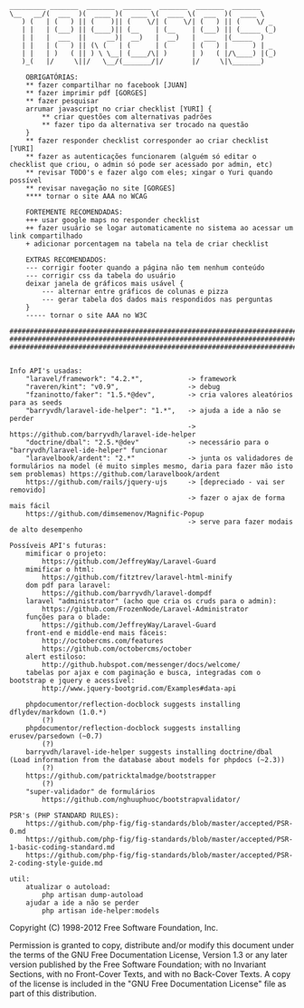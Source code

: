     _________ _______  _______  _______  _______  _______  _______
    \__   __/(  ___  )(  ____ )(  ____ \(  ____ \(  ___  )(  ____ \
       ) (   | (   ) || (    )|| (    \/| (    \/| (   ) || (    \/ _
       | |   | (___) || (____)|| (__    | (__    | (___) || (_____ (_)
       | |   |  ___  ||     __)|  __)   |  __)   |  ___  |(_____  )
       | |   | (   ) || (\ (   | (      | (      | (   ) |      ) | _
       | |   | )   ( || ) \ \__| (____/\| )      | )   ( |/\____) |(_)
       )_(   |/     \||/   \__/(_______/|/       |/     \|\_______)

        OBRIGATÓRIAS:
        ** fazer compartilhar no facebook [JUAN]
        ** fazer imprimir pdf [GORGES]
        ** fazer pesquisar
        arrumar javascript no criar checklist [YURI] {
            ** criar questões com alternativas padrões
            ** fazer tipo da alternativa ser trocado na questão
        }
        ** fazer responder checklist corresponder ao criar checklist [YURI]
        ** fazer as autenticações funcionarem (alguém só editar o checklist que criou, o admin só pode ser acessado por admin, etc)
        ** revisar T0D0's e fazer algo com eles; xingar o Yuri quando possível
        ** revisar navegação no site [GORGES]
        **** tornar o site AAA no WCAG

        FORTEMENTE RECOMENDADAS:
        +++ usar google maps no responder checklist
        ++ fazer usuário se logar automaticamente no sistema ao acessar um link compartilhado
        + adicionar porcentagem na tabela na tela de criar checklist

        EXTRAS RECOMENDADOS:
        --- corrigir footer quando a página não tem nenhum conteúdo
        --- corrigir css da tabela do usuário
        deixar janela de gráficos mais usável {
            --- alternar entre gráficos de colunas e pizza
            --- gerar tabela dos dados mais respondidos nas perguntas
        }
        ----- tornar o site AAA no W3C

    ################################################################################################################################
    ################################################################################################################################
    ################################################################################################################################


    Info API's usadas:
        "laravel/framework": "4.2.*",           -> framework
        "raveren/kint": "v0.9",                 -> debug
        "fzaninotto/faker": "1.5.*@dev",        -> cria valores aleatórios para as seeds
        "barryvdh/laravel-ide-helper": "1.*",   -> ajuda a ide a não se perder
                                                -> https://github.com/barryvdh/laravel-ide-helper
        "doctrine/dbal": "2.5.*@dev"            -> necessário para o "barryvdh/laravel-ide-helper" funcionar
        "laravelbook/ardent": "2.*"             -> junta os validadores de formulários na model (é muito simples mesmo, daria para fazer mão isto sem problemas) https://github.com/laravelbook/ardent
        https://github.com/rails/jquery-ujs     -> [depreciado - vai ser removido]
                                                -> fazer o ajax de forma mais fácil
        https://github.com/dimsemenov/Magnific-Popup
                                                -> serve para fazer modais de alto desempenho

    Possíveis API's futuras:
        mimificar o projeto:
            https://github.com/JeffreyWay/Laravel-Guard
        mimificar o html:
            https://github.com/fitztrev/laravel-html-minify
        dom pdf para laravel:
            https://github.com/barryvdh/laravel-dompdf
        laravel "administrator" (acho que cria os cruds para o admin):
            https://github.com/FrozenNode/Laravel-Administrator
        funções para o blade:
            https://github.com/JeffreyWay/Laravel-Guard
        front-end e middle-end mais fáceis:
            http://octobercms.com/features
            https://github.com/octobercms/october
        alert estiloso:
            http://github.hubspot.com/messenger/docs/welcome/
        tabelas por ajax e com paginação e busca, integradas com o bootstrap e jquery e acessível:
            http://www.jquery-bootgrid.com/Examples#data-api

        phpdocumentor/reflection-docblock suggests installing dflydev/markdown (1.0.*)
            (?)
        phpdocumentor/reflection-docblock suggests installing erusev/parsedown (~0.7)
            (?)
        barryvdh/laravel-ide-helper suggests installing doctrine/dbal (Load information from the database about models for phpdocs (~2.3))
            (?)
        https://github.com/patricktalmadge/bootstrapper
            (?)
        "super-validador" de formulários
            https://github.com/nghuuphuoc/bootstrapvalidator/

    PSR's (PHP STANDARD RULES):
        https://github.com/php-fig/fig-standards/blob/master/accepted/PSR-0.md
        https://github.com/php-fig/fig-standards/blob/master/accepted/PSR-1-basic-coding-standard.md
        https://github.com/php-fig/fig-standards/blob/master/accepted/PSR-2-coding-style-guide.md

    util:
        atualizar o autoload:
            php artisan dump-autoload
        ajudar a ide a não se perder
            php artisan ide-helper:models

Copyright (C) 1998-2012 Free Software Foundation, Inc.

Permission is granted to copy, distribute and/or modify this document
under the terms of the GNU Free Documentation License, Version 1.3 or
any later version published by the Free Software Foundation; with no
Invariant Sections, with no Front-Cover Texts, and with no Back-Cover
Texts.  A copy of the license is included in the "GNU Free
Documentation License" file as part of this distribution.